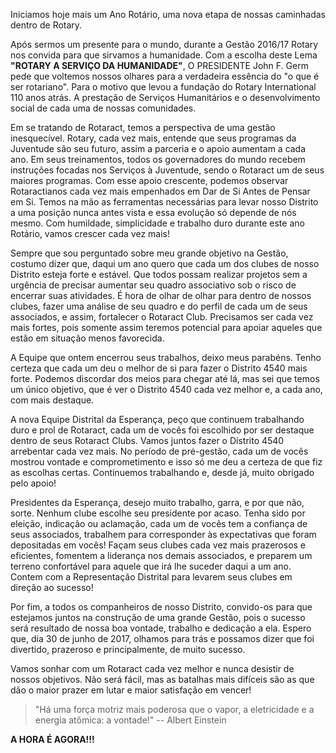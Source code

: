 Iniciamos hoje mais um Ano Rotário, uma nova etapa de nossas caminhadas dentro de Rotary.

Após sermos um presente para o mundo, durante a Gestão 2016/17 Rotary nos convida para que sirvamos a humanidade. Com a escolha deste Lema **"ROTARY A SERVIÇO DA HUMANIDADE"**, O PRESIDENTE John F. Germ pede que voltemos nossos olhares para a verdadeira essência do "o que é ser rotariano". Para o motivo que levou a fundação do Rotary International 110 anos atrás. A prestação de Serviços Humanitários e o desenvolvimento social de cada uma de nossas comunidades.

Em se tratando de Rotaract, temos a perspectiva de uma gestão inesquecível. Rotary, cada vez mais, entende que seus programas da Juventude são seu futuro, assim a parceria e o apoio aumentam a cada ano. Em seus treinamentos, todos os governadores do mundo recebem instruções focadas nos Serviços à Juventude, sendo o Rotaract um de seus maiores programas. Com esse apoio crescente, podemos observar Rotaractianos cada vez mais empenhados em Dar de Si Antes de Pensar em Si. Temos na mão as ferramentas necessárias para levar nosso Distrito a uma posição nunca antes vista e essa evolução só depende de nós mesmo. Com humildade, simplicidade e trabalho duro durante este ano Rotário, vamos crescer cada vez mais!

Sempre que sou perguntado sobre meu grande objetivo na Gestão, costumo dizer que, daqui um ano quero que cada um dos clubes de nosso Distrito esteja forte e estável. Que todos possam realizar projetos sem a urgência de precisar aumentar seu quadro associativo sob o risco de encerrar suas atividades. É hora de olhar de olhar para dentro de nossos clubes, fazer uma análise de seu quadro e do perfil de cada um de seus associados, e assim, fortalecer o Rotaract Club. Precisamos ser cada vez mais fortes, pois somente assim teremos potencial para apoiar aqueles que estão em situação menos favorecida.

A Equipe que ontem encerrou seus trabalhos, deixo meus parabéns. Tenho certeza que cada um deu o melhor de si para fazer o Distrito 4540 mais forte. Podemos discordar dos meios para chegar até lá, mas sei que temos um único objetivo, que é ver o Distrito 4540 cada vez melhor e, a cada ano, com mais destaque.

A nova Equipe Distrital da Esperança, peço que continuem trabalhando duro e prol de Rotaract, cada um de vocês foi escolhido por ser destaque dentro de seus Rotaract Clubs. Vamos juntos fazer o Distrito 4540 arrebentar cada vez mais. No período de pré-gestão, cada um de vocês mostrou vontade e comprometimento e isso só me deu a certeza de que fiz as escolhas certas. Continuemos trabalhando e, desde já, muito obrigado pelo apoio!

Presidentes da Esperança, desejo muito trabalho, garra, e por que não, sorte. Nenhum clube escolhe seu presidente por acaso. Tenha sido por eleição, indicação ou aclamação, cada um de vocês tem a confiança de seus associados, trabalhem para corresponder às expectativas que foram depositadas em vocês! Façam seus clubes cada vez mais prazerosos e eficientes, fomentem a liderança nos demais associados, e preparem um terreno confortável para aquele que irá lhe suceder daqui a um ano. Contem com a Representação Distrital para levarem seus clubes em direção ao sucesso!

Por fim, a todos os companheiros de nosso Distrito, convido-os para que estejamos juntos na construção de uma grande Gestão, pois o sucesso será resultado de nossa boa vontade, trabalho e dedicação a ela. Espero que, dia 30 de junho de 2017, olhamos para trás e possamos dizer que foi divertido, prazeroso e principalmente, de muito sucesso.

Vamos sonhar com um Rotaract cada vez melhor e nunca desistir de nossos objetivos. Não será fácil, mas as batalhas mais difíceis são as que dão o maior prazer em lutar e maior satisfação em vencer!

> "Há uma força motriz mais poderosa que o vapor, a eletricidade e a energia atômica: a vontade!" -- Albert Einstein

**A HORA É AGORA!!!**